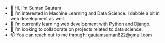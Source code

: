 - 👋 Hi, I’m Suman Gautam
- 👀 I’m interested in Machine Learning and Data Science. I dabble a bit in web development as well.
- 🌱 I’m currently learning web development with Python and Django.
- 💞️ I’m looking to collaborate on projects related to data science.
- 📫 You can reach out to me through: gautamsuman822@gmail.com

<!---
SumanGautam1/SumanGautam1 is a ✨ special ✨ repository because its `README.md` (this file) appears on your GitHub profile.
You can click the Preview link to take a look at your changes.
--->
